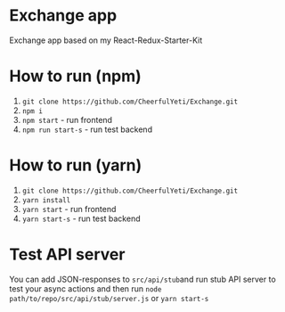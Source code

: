 # Exchange app
Exchange app based on my React-Redux-Starter-Kit

# How to run (npm)
1. `git clone https://github.com/CheerfulYeti/Exchange.git`
2. `npm i`
3. `npm start` - run frontend
4. `npm run start-s` - run test backend

# How to run (yarn)
1. `git clone https://github.com/CheerfulYeti/Exchange.git`
2. `yarn install`
3. `yarn start` - run frontend
4. `yarn start-s` - run test backend


# Test API server
You can add JSON-responses to `src/api/stub`and run stub API server to test your async actions
and then run
`node path/to/repo/src/api/stub/server.js`
or
`yarn start-s`
